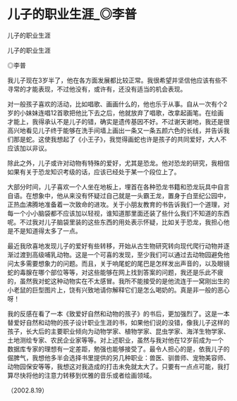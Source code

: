 # 儿子的职业生涯_◎李普

儿子的职业生涯

儿子的职业生涯

◎李普

我儿子现在3岁半了，他在各方面发展都比较正常。我很希望并坚信他应该有些不寻常的才能表现，不过他没有，或许有，还没有适当的机会表现。

对一般孩子喜欢的活动，比如唱歌、画画什么的，他也乐于从事。自从一次有个2岁的小妹妹连唱12首歌把他比下去之后，他就放弃了唱歌，改拿起画笔。在绘画才能上，我得承认不是儿子的错，确实是遗传基因不好。不过谢天谢地，我还是很高兴地看见儿子终于能够在洗手间墙上画出一条又一条五颜六色的长线，并告诉我们那是蛇。这使我想起了《小王子》，我觉得画蛇也许是孩子的共同爱好，大人不应该加以非议。

除此之外，儿子或许对动物有特殊的爱好，尤其是恐龙。他对恐龙的研究，我相信如果有关于恐龙知识考级的话，应该已经处于某一个段位上了。

大部分时间，儿子喜欢一个人坐在地板上，埋首在各种恐龙书籍和恐龙玩具中自言自语。在想象中，他从来没有怀疑过自己就是一头霸王龙，置身于白垩纪公园中，正热血沸腾地准备着一次致命的进攻。关于小朋友教育的书告诉我们一个道理，对每一个小小脑袋都不应该加以轻视，谁知道那里面还装了些什么我们不知道的东西呢。不过我对儿子脑袋里装的这些东西的用处表示怀疑，比如关于恐龙，我担心他是不是知道得太多了一点。

最近我欣喜地发现儿子的爱好有些转移，开始从古生物研究转向现代爬行动物并逐渐过渡到高级哺乳动物。这是一个可喜的发现，至少我们可以通过去动物园避免他问太多需要想象力的问题。而且，关于响尾蛇的尾巴是怎样发出声音的，以及眼镜蛇的毒腺在哪个部位等等，对这些能够在网上找到答案的问题，我还是乐此不疲的，虽然我对蛇这种动物实在不太感冒。我所不能接受的是他流连于一窝刚出生的小老鼠的巨型图片上，饶有兴致地请你解释它们是怎么喝奶的。真是非一般的恶心呀！

我的反感在看了一本《致爱好自然和动物的孩子》的书后，更加强烈了。这是一本替爱好自然和动物的孩子设计职业生涯的书，如果他们说的没错，像我儿子这样的孩子，长大后的主要职业倾向为动物学家、植物学家、昆虫学家、海洋生物学家、土地测绘专家、农民企业家等等。对上述职业，虽然与我对他在12岁前成为一个数据库专家的理想有一定差距，勉强也能够接受了。最令人担心的是，依我儿子的倔脾气，我想他多半会选择书里提供的另几种职业：兽医、驯兽师、宠物美容师、动物园保安等等，我想这对我造成的打击未免就太大了。只要有一点点可能，我打算尽快将他的注意力转移到优雅的音乐或者绘画领域。

（2002.8.19）